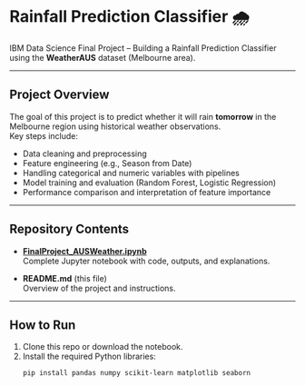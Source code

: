 # Rainfall Prediction Classifier 🌧️

IBM Data Science Final Project – Building a Rainfall Prediction Classifier using the **WeatherAUS** dataset (Melbourne area).

---

## Project Overview
The goal of this project is to predict whether it will rain **tomorrow** in the Melbourne region using historical weather observations.  
Key steps include:
- Data cleaning and preprocessing  
- Feature engineering (e.g., Season from Date)  
- Handling categorical and numeric variables with pipelines  
- Model training and evaluation (Random Forest, Logistic Regression)  
- Performance comparison and interpretation of feature importance  

---

## Repository Contents
- **[FinalProject_AUSWeather.ipynb](FinalProject_AUSWeather.ipynb)**  
  Complete Jupyter notebook with code, outputs, and explanations.  

- **README.md** (this file)  
  Overview of the project and instructions.  

---

## How to Run
1. Clone this repo or download the notebook.  
2. Install the required Python libraries:  
   ```bash
   pip install pandas numpy scikit-learn matplotlib seaborn

